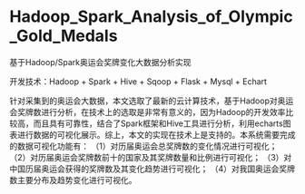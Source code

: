 # Hadoop_Spark_Analysis_of_Olympic_Gold_Medals
基于Hadoop/Spark奥运会奖牌变化大数据分析实现

开发技术：Hadoop + Spark + Hive + Sqoop + Flask + Mysql + Echart

  针对采集到的奥运会大数据，本文选取了最新的云计算技术，基于Hadoop对奥运会奖牌数进行分析，在技术上的选取是非常有意义的，因为Hadoop的开发效率比较高，而且具有可靠性，结合了Spark框架和Hive工具进行分析，利用echarts图表进行数据的可视化展示。综上，本文的实现在技术上是支持的。本系统需要完成的数据可视化功能有：
（1）对历届奥运会总奖牌数的变化情况进行可视化；
（2）对历届奥运会奖牌数前十的国家及其奖牌数量和比例进行可视化；
（3）对中国历届奥运会获得的奖牌数及其变化趋势进行可视化；
（4）对我国奥运会奖牌数主要分布及趋势变化进行可视化。
